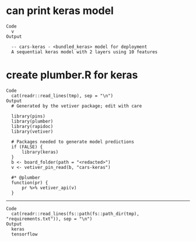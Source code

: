 # can print keras model

    Code
      v
    Output
      
      -- cars-keras - <bundled_keras> model for deployment 
      A sequential keras model with 2 layers using 10 features

# create plumber.R for keras

    Code
      cat(readr::read_lines(tmp), sep = "\n")
    Output
      # Generated by the vetiver package; edit with care
      
      library(pins)
      library(plumber)
      library(rapidoc)
      library(vetiver)
      
      # Packages needed to generate model predictions
      if (FALSE) {
          library(keras)
      }
      b <- board_folder(path = "<redacted>")
      v <- vetiver_pin_read(b, "cars-keras")
      
      #* @plumber
      function(pr) {
          pr %>% vetiver_api(v)
      }

---

    Code
      cat(readr::read_lines(fs::path(fs::path_dir(tmp), "requirements.txt")), sep = "\n")
    Output
      keras
      tensorflow


